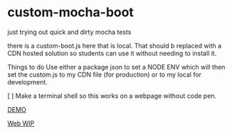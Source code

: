 # custom-mocha-boot
just trying out quick and dirty mocha tests

there is a custom-boot.js here that is local.
That should b replaced with a CDN hosted solution so students can use it without needing to install it.


Things to do
Use either a package json to set a NODE ENV which will then set the custom.js to my CDN file (for production) or to my local for development.

[ ] Make a terminal shell so this works on a webpage without code pen.

[DEMO]("https://codepen.io/mariomui/pen/oRBZVY")

[Web WIP]("https://mariomui.github.io/custom-mocha-boot/")